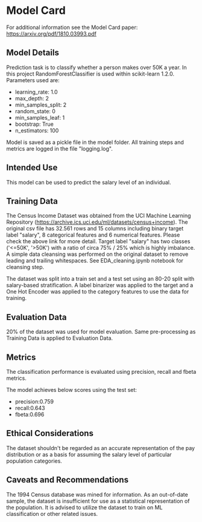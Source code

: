 # Model Card

For additional information see the Model Card paper: https://arxiv.org/pdf/1810.03993.pdf

## Model Details
Prediction task is to classify whether a person makes over 50K a year. In this project RandomForestClassifier is used within scikit-learn 1.2.0. Parameters used are:

- learning_rate: 1.0
- max_depth: 2
- min_samples_split: 2
- random_state: 0 
- min_samples_leaf: 1
- bootstrap: True
- n_estimators: 100 

Model is saved as a pickle file in the model folder. All training steps and metrics are logged in the file "logging.log".

## Intended Use
This model can be used to predict the salary level of an individual.

## Training Data
The Census Income Dataset was obtained from the UCI Machine Learning Repository (https://archive.ics.uci.edu/ml/datasets/census+income). The original csv file has 32.561 rows and 15 columns including binary target label "salary", 8 categorical features and 6 numerical features. Please check the above link for more detail.
Target label "salary" has two classes ('<=50K', '>50K') with a ratio of circa 75% / 25% which is highly imbalance.
A simple data cleansing was performed on the original dataset to remove leading and trailing whitespaces. See EDA_cleaning.ipynb notebook for cleansing step.

The dataset was split into a train set and a test set using an 80-20 split with salary-based stratification.
A label binarizer was applied to the target and a One Hot Encoder was applied to the category features to use the data for training.

## Evaluation Data
20% of the dataset was used for model evaluation.
Same pre-processing as Training Data is applied to Evaluation Data.

## Metrics
The classification performance is evaluated using precision, recall and fbeta metrics.

The model achieves below scores using the test set:
- precision:0.759
- recall:0.643
- fbeta:0.696

## Ethical Considerations
The dataset shouldn't be regarded as an accurate representation of the pay distribution or as a basis for assuming the salary level of particular population categories.

## Caveats and Recommendations
The 1994 Census database was mined for information. As an out-of-date sample, the dataset is insufficient for use as a statistical representation of the population. It is advised to utilize the dataset to train on ML classification or other related issues.